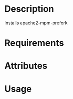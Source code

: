 Description
===========
Installs apache2-mpm-prefork

Requirements
============

Attributes
==========

Usage
=====

